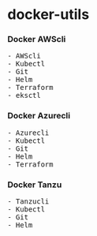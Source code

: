 # docker-utils

### Docker AWScli
<pre>
- AWScli
- Kubectl
- Git
- Helm
- Terraform
- eksctl 
</pre>

### Docker Azurecli
<pre>
- Azurecli
- Kubectl
- Git
- Helm
- Terraform
</pre>

### Docker Tanzu
<pre>
- Tanzucli
- Kubectl
- Git
- Helm
</pre>
